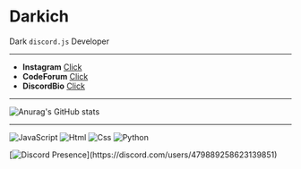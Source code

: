 # Darkich
Dark ``discord.js`` Developer

---

- **Instagram** [Click](https://www.instagram.com/darkich_dis/)
- **CodeForum** [Click](https://codeforum.space/index.php)
- **DiscordBio** [Click](https://discord.bio/p/darkich)

---

![Anurag's GitHub stats](https://github-readme-stats.vercel.app/api?username=darkichJs&show_icons=true&theme=radical)

---

![JavaScript](https://img.shields.io/badge/-JavaScript-090909?style=for-the-badge&logo=JavaScript)
![Html](https://img.shields.io/badge/-html-090909?style=for-the-badge&logo=html5)
![Css](https://img.shields.io/badge/-Css-090909?style=for-the-badge&logo=css3)
![Python](https://img.shields.io/badge/-Python-090909?style=for-the-badge&logo=Python)

[![Discord Presence](https://lanyard-profile-readme.vercel.app/api/479889258623139851?theme=light&bg=809ecf&animated=false&hideDiscrim=true&borderRadius=30px&idleMessage=Probably%20doing%20something%20else...)](https://discord.com/users/479889258623139851)
